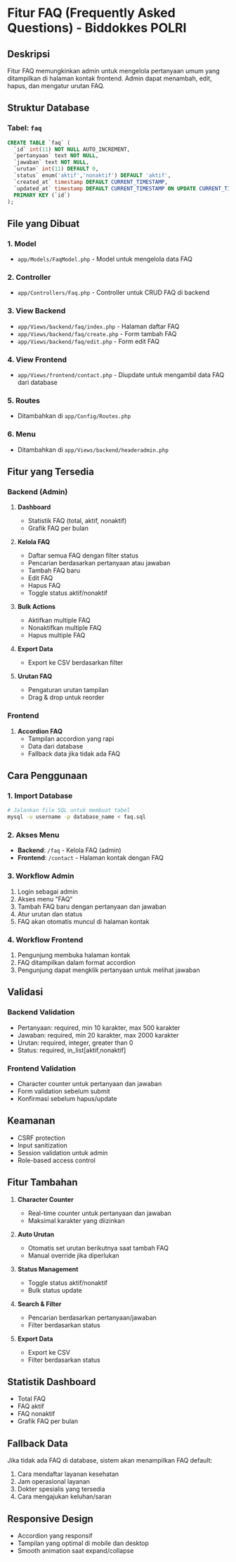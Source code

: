 # Fitur FAQ (Frequently Asked Questions) - Biddokkes POLRI

## Deskripsi
Fitur FAQ memungkinkan admin untuk mengelola pertanyaan umum yang ditampilkan di halaman kontak frontend. Admin dapat menambah, edit, hapus, dan mengatur urutan FAQ.

## Struktur Database

### Tabel: `faq`
```sql
CREATE TABLE `faq` (
  `id` int(11) NOT NULL AUTO_INCREMENT,
  `pertanyaan` text NOT NULL,
  `jawaban` text NOT NULL,
  `urutan` int(11) DEFAULT 0,
  `status` enum('aktif','nonaktif') DEFAULT 'aktif',
  `created_at` timestamp DEFAULT CURRENT_TIMESTAMP,
  `updated_at` timestamp DEFAULT CURRENT_TIMESTAMP ON UPDATE CURRENT_TIMESTAMP,
  PRIMARY KEY (`id`)
);
```

## File yang Dibuat

### 1. Model
- `app/Models/FaqModel.php` - Model untuk mengelola data FAQ

### 2. Controller
- `app/Controllers/Faq.php` - Controller untuk CRUD FAQ di backend

### 3. View Backend
- `app/Views/backend/faq/index.php` - Halaman daftar FAQ
- `app/Views/backend/faq/create.php` - Form tambah FAQ
- `app/Views/backend/faq/edit.php` - Form edit FAQ

### 4. View Frontend
- `app/Views/frontend/contact.php` - Diupdate untuk mengambil data FAQ dari database

### 5. Routes
- Ditambahkan di `app/Config/Routes.php`

### 6. Menu
- Ditambahkan di `app/Views/backend/headeradmin.php`

## Fitur yang Tersedia

### Backend (Admin)
1. **Dashboard**
   - Statistik FAQ (total, aktif, nonaktif)
   - Grafik FAQ per bulan

2. **Kelola FAQ**
   - Daftar semua FAQ dengan filter status
   - Pencarian berdasarkan pertanyaan atau jawaban
   - Tambah FAQ baru
   - Edit FAQ
   - Hapus FAQ
   - Toggle status aktif/nonaktif

3. **Bulk Actions**
   - Aktifkan multiple FAQ
   - Nonaktifkan multiple FAQ
   - Hapus multiple FAQ

4. **Export Data**
   - Export ke CSV berdasarkan filter

5. **Urutan FAQ**
   - Pengaturan urutan tampilan
   - Drag & drop untuk reorder

### Frontend
1. **Accordion FAQ**
   - Tampilan accordion yang rapi
   - Data dari database
   - Fallback data jika tidak ada FAQ

## Cara Penggunaan

### 1. Import Database
```bash
# Jalankan file SQL untuk membuat tabel
mysql -u username -p database_name < faq.sql
```

### 2. Akses Menu
- **Backend**: `/faq` - Kelola FAQ (admin)
- **Frontend**: `/contact` - Halaman kontak dengan FAQ

### 3. Workflow Admin
1. Login sebagai admin
2. Akses menu "FAQ"
3. Tambah FAQ baru dengan pertanyaan dan jawaban
4. Atur urutan dan status
5. FAQ akan otomatis muncul di halaman kontak

### 4. Workflow Frontend
1. Pengunjung membuka halaman kontak
2. FAQ ditampilkan dalam format accordion
3. Pengunjung dapat mengklik pertanyaan untuk melihat jawaban

## Validasi

### Backend Validation
- Pertanyaan: required, min 10 karakter, max 500 karakter
- Jawaban: required, min 20 karakter, max 2000 karakter
- Urutan: required, integer, greater than 0
- Status: required, in_list[aktif,nonaktif]

### Frontend Validation
- Character counter untuk pertanyaan dan jawaban
- Form validation sebelum submit
- Konfirmasi sebelum hapus/update

## Keamanan
- CSRF protection
- Input sanitization
- Session validation untuk admin
- Role-based access control

## Fitur Tambahan
1. **Character Counter**
   - Real-time counter untuk pertanyaan dan jawaban
   - Maksimal karakter yang diizinkan

2. **Auto Urutan**
   - Otomatis set urutan berikutnya saat tambah FAQ
   - Manual override jika diperlukan

3. **Status Management**
   - Toggle status aktif/nonaktif
   - Bulk status update

4. **Search & Filter**
   - Pencarian berdasarkan pertanyaan/jawaban
   - Filter berdasarkan status

5. **Export Data**
   - Export ke CSV
   - Filter berdasarkan status

## Statistik Dashboard
- Total FAQ
- FAQ aktif
- FAQ nonaktif
- Grafik FAQ per bulan

## Fallback Data
Jika tidak ada FAQ di database, sistem akan menampilkan FAQ default:
1. Cara mendaftar layanan kesehatan
2. Jam operasional layanan
3. Dokter spesialis yang tersedia
4. Cara mengajukan keluhan/saran

## Responsive Design
- Accordion yang responsif
- Tampilan yang optimal di mobile dan desktop
- Smooth animation saat expand/collapse 